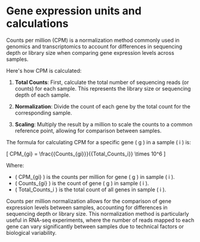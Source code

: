 # Gene expression units and calculations

Counts per million (CPM) is a normalization method commonly used in genomics and transcriptomics to account for differences in sequencing depth or library size when comparing gene expression levels across samples.

Here's how CPM is calculated:

1. **Total Counts**: First, calculate the total number of sequencing reads (or counts) for each sample. This represents the library size or sequencing depth of each sample.

2. **Normalization**: Divide the count of each gene by the total count for the corresponding sample.

3. **Scaling**: Multiply the result by a million to scale the counts to a common reference point, allowing for comparison between samples.

The formula for calculating CPM for a specific gene \( g \) in a sample \( i \) is:

\[ CPM_{gi} = \frac{{Counts_{gi}}}{{Total\_Counts_i}} \times 10^6 \]

Where:
- \( CPM_{gi} \) is the counts per million for gene \( g \) in sample \( i \).
- \( Counts_{gi} \) is the count of gene \( g \) in sample \( i \).
- \( Total\_Counts_i \) is the total count of all genes in sample \( i \).

Counts per million normalization allows for the comparison of gene expression levels between samples, accounting for differences in sequencing depth or library size. This normalization method is particularly useful in RNA-seq experiments, where the number of reads mapped to each gene can vary significantly between samples due to technical factors or biological variability.
